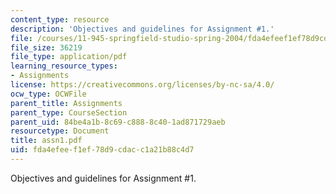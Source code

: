 ```yaml
---
content_type: resource
description: 'Objectives and guidelines for Assignment #1.'
file: /courses/11-945-springfield-studio-spring-2004/fda4efeef1ef78d9cdacc1a21b88c4d7_assn1.pdf
file_size: 36219
file_type: application/pdf
learning_resource_types:
- Assignments
license: https://creativecommons.org/licenses/by-nc-sa/4.0/
ocw_type: OCWFile
parent_title: Assignments
parent_type: CourseSection
parent_uid: 84be4a1b-8c69-c888-8c40-1ad871729aeb
resourcetype: Document
title: assn1.pdf
uid: fda4efee-f1ef-78d9-cdac-c1a21b88c4d7
---
```

Objectives and guidelines for Assignment #1.